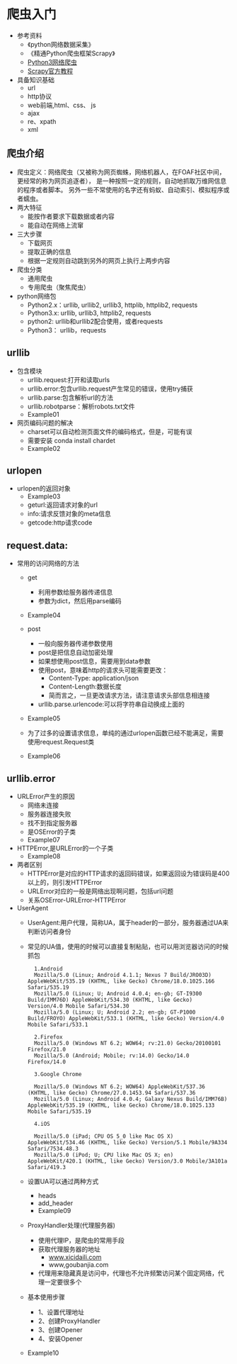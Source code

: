 # 爬虫入门
 - 参考资料
    - 《python网络数据采集》
    - 《精通Python爬虫框架Scrapy》
    - [Python3网络爬虫](https://blog.csdn.net/c406495762/article/details/72858983)
    - [Scrapy官方教程](https://scrapy-chs.readthedocs.io/zh_CN/0.24/intro/tutorial.html)
 - 具备知识基础
    - url 
    - http协议
    - web前端,html、css、 js
    - ajax
    - re、xpath
    - xml
## 爬虫介绍
 - 爬虫定义：网络爬虫（又被称为网页蜘蛛，网络机器人，在FOAF社区中间，更经常的称为网页追逐者）， 
   是一种按照一定的规则，自动地抓取万维网信息的程序或者脚本。 另外一些不常使用的名字还有蚂蚁、自动索引、模拟程序或者蠕虫。
 - 两大特征
    - 能按作者要求下载数据或者内容
    - 能自动在网络上流窜
 - 三大步骤
    - 下载网页
    - 提取正确的信息
    - 根据一定规则自动跳到另外的网页上执行上两步内容
 - 爬虫分类
    - 通用爬虫
    - 专用爬虫（聚焦爬虫）
 - python网络包
    - Python2.x：urllib, urllib2, urllib3, httplib, httplib2, requests
    - Python3.x: urllib, urllib3, httplib2, requests
    - python2: urllib和urllib2配合使用，或者requests
    - Python3： urllib，requests
## urllib
 - 包含模块
    - urllib.request:打开和读取urls
    - urllib.error:包含urllib.request产生常见的错误，使用try捕获
    - urllib.parse:包含解析url的方法
    - urllib.robotparse：解析robots.txt文件
    - Example01
 - 网页编码问题的解决
    - charset可以自动检测页面文件的编码格式，但是，可能有误
    - 需要安装 conda install chardet
    - Example02
    
## urlopen
 - urlopen的返回对象
    - Example03
    - geturl:返回请求对象的url
    - info:请求反馈对象的meta信息
    - getcode:http请求code
    
## request.data:
 - 常用的访问网络的方法
    - get
        - 利用参数给服务器传递信息
        - 参数为dict，然后用parse编码
    - Example04
    
    - post
        - 一般向服务器传递参数使用
        - post是把信息自动加密处理
        - 如果想使用post信息，需要用到data参数
        - 使用post，意味着http的请求头可能需要更改：
            - Content-Type: application/json
            - Content-Length:数据长度
            - 简而言之，一旦更改请求方法，请注意请求头部信息相连接
        - urllib.parse.urlencode:可以将字符串自动换成上面的
    - Example05
    - 为了过多的设置请求信息，单纯的通过urlopen函数已经不能满足，需要使用request.Request类
    - Example06    
    
## urllib.error
 - URLError产生的原因
    - 网络未连接
    - 服务器连接失败
    - 找不到指定服务器
    - 是OSError的子类
    - Example07
 - HTTPError,是URLError的一个子类
    - Example08
 - 两者区别
    - HTTPError是对应的HTTP请求的返回码错误，如果返回设为错误码是400以上的，则引发HTTPError
    - URLError对应的一般是网络出现啊问题，包括url问题
    - 关系OSError-URLError-HTTPError
 - UserAgent
    - UserAgent:用户代理，简称UA，属于header的一部分，服务器通过UA来判断访问者身份
    - 常见的UA值，使用的时候可以直接复制粘贴，也可以用浏览器访问的时候抓包
    
            1.Android
            Mozilla/5.0 (Linux; Android 4.1.1; Nexus 7 Build/JRO03D) AppleWebKit/535.19 (KHTML, like Gecko) Chrome/18.0.1025.166 Safari/535.19
            Mozilla/5.0 (Linux; U; Android 4.0.4; en-gb; GT-I9300 Build/IMM76D) AppleWebKit/534.30 (KHTML, like Gecko) Version/4.0 Mobile Safari/534.30
            Mozilla/5.0 (Linux; U; Android 2.2; en-gb; GT-P1000 Build/FROYO) AppleWebKit/533.1 (KHTML, like Gecko) Version/4.0 Mobile Safari/533.1

            2.Firefox
            Mozilla/5.0 (Windows NT 6.2; WOW64; rv:21.0) Gecko/20100101 Firefox/21.0
            Mozilla/5.0 (Android; Mobile; rv:14.0) Gecko/14.0 Firefox/14.0

            3.Google Chrome

            Mozilla/5.0 (Windows NT 6.2; WOW64) AppleWebKit/537.36 (KHTML, like Gecko) Chrome/27.0.1453.94 Safari/537.36
            Mozilla/5.0 (Linux; Android 4.0.4; Galaxy Nexus Build/IMM76B) AppleWebKit/535.19 (KHTML, like Gecko) Chrome/18.0.1025.133 Mobile Safari/535.19

            4.iOS

            Mozilla/5.0 (iPad; CPU OS 5_0 like Mac OS X) AppleWebKit/534.46 (KHTML, like Gecko) Version/5.1 Mobile/9A334 Safari/7534.48.3
            Mozilla/5.0 (iPod; U; CPU like Mac OS X; en) AppleWebKit/420.1 (KHTML, like Gecko) Version/3.0 Mobile/3A101a Safari/419.3
    - 设置UA可以通过两种方式
        - heads
        - add_header
        - Example09
    - ProxyHandler处理(代理服务器)
        - 使用代理IP，是爬虫的常用手段
        - 获取代理服务器的地址
            - www.xicidaili.com
            - www,goubanjia.com
        - 代理用来隐藏真是访问中，代理也不允许频繁访问某个固定网络，代理一定要很多个
    - 基本使用步骤
        - 1、设置代理地址
        - 2、创建ProxyHandler
        - 3、创建Opener
        - 4、安装Opener
    - Example10
    
    
    
 
     
    